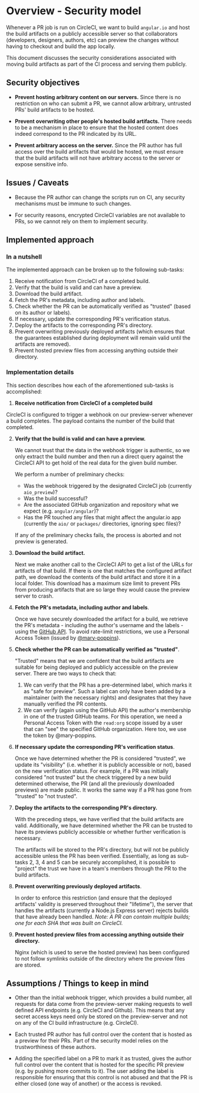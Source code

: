 # Overview - Security model


Whenever a PR job is run on CircleCI, we want to build `angular.io` and host the build artifacts on
a publicly accessible server so that collaborators (developers, designers, authors, etc) can preview
the changes without having to checkout and build the app locally.

This document discusses the security considerations associated with moving build artifacts as
part of the CI process and serving them publicly.


## Security objectives

- **Prevent hosting arbitrary content on our servers.**
  Since there is no restriction on who can submit a PR, we cannot allow arbitrary, untrusted PRs'
  build artifacts to be hosted.

- **Prevent overwriting other people's hosted build artifacts.**
  There needs to be a mechanism in place to ensure that the hosted content does indeed correspond
  to the PR indicated by its URL.

- **Prevent arbitrary access on the server.**
  Since the PR author has full access over the build artifacts that would be hosted, we must
  ensure that the build artifacts will not have arbitrary access to the server or expose sensitive
  info.


## Issues / Caveats

- Because the PR author can change the scripts run on CI, any security mechanisms must be immune to
  such changes.

- For security reasons, encrypted CircleCI variables are not available to PRs, so we cannot rely on
  them to implement security.


## Implemented approach


### In a nutshell
The implemented approach can be broken up to the following sub-tasks:

1. Receive notification from CircleCI of a completed build.
2. Verify that the build is valid and can have a preview.
3. Download the build artifact.
4. Fetch the PR's metadata, including author and labels.
5. Check whether the PR can be automatically verified as "trusted" (based on its author or labels).
6. If necessary, update the corresponding PR's verification status.
7. Deploy the artifacts to the corresponding PR's directory.
8. Prevent overwriting previously deployed artifacts (which ensures that the guarantees established
   during deployment will remain valid until the artifacts are removed).
9. Prevent hosted preview files from accessing anything outside their directory.


### Implementation details
This section describes how each of the aforementioned sub-tasks is accomplished:

1. **Receive notification from CircleCI of a completed build**

  CircleCI is configured to trigger a webhook on our preview-server whenever a build completes.
  The payload contains the number of the build that completed.

2. **Verify that the build is valid and can have a preview.**

   We cannot trust that the data in the webhook trigger is authentic, so we only extract the build
   number and then run a direct query against the CircleCI API to get hold of the real data for
   the given build number.

   We perform a number of preliminary checks:
   - Was the webhook triggered by the designated CircleCI job (currently `aio_preview`)?
   - Was the build successful?
   - Are the associated GitHub organization and repository what we expect (e.g. `angular/angular`)?
   - Has the PR touched any files that might affect the angular.io app (currently the `aio/` or
     `packages/` directories, ignoring spec files)?

   If any of the preliminary checks fails, the process is aborted and not preview is generated.

3. **Download the build artifact.**

   Next we make another call to the CircleCI API to get a list of the URLs for artifacts of that
   build. If there is one that matches the configured artifact path, we download the contents of the
   build artifact and store it in a local folder. This download has a maximum size limit to prevent
   PRs from producing artifacts that are so large they would cause the preview server to crash.

4. **Fetch the PR's metadata, including author and labels**.

   Once we have securely downloaded the artifact for a build, we retrieve the PR's metadata -
   including the author's username and the labels - using the
   [GitHub API](https://developer.github.com/v3/).
   To avoid rate-limit restrictions, we use a Personal Access Token (issued by
   [@mary-poppins](https://github.com/mary-poppins)).

5. **Check whether the PR can be automatically verified as "trusted"**.

   "Trusted" means that we are confident that the build artifacts are suitable for being deployed
   and publicly accessible on the preview server. There are two ways to check that:
   1. We can verify that the PR has a pre-determined label, which marks it as "safe for preview".
      Such a label can only have been added by a maintainer (with the necessary rights) and
      designates that they have manually verified the PR contents.
   2. We can verify (again using the GitHub API) the author's membership in one of the
      trusted GitHub teams. For this operation, we need a Personal Access Token with the
      `read:org` scope issued by a user that can "see" the specified GitHub organization.
      Here too, we use the token by @mary-poppins.

6. **If necessary update the corresponding PR's verification status**.

   Once we have determined whether the PR is considered "trusted", we update its "visibility" (i.e.
   whether it is publicly accessible or not), based on the new verification status. For example, if
   a PR was initially considered "not trusted" but the check triggered by a new build determined
   otherwise, the PR (and all the previously downloaded previews) are made public. It works the same
   way if a PR has gone from "trusted" to "not trusted".

7. **Deploy the artifacts to the corresponding PR's directory.**

   With the preceding steps, we have verified that the build artifacts are valid. Additionally, we
   have determined whether the PR can be trusted to have its previews publicly accessible or whether
   further verification is necessary.

   The artifacts will be stored to the PR's directory, but will not be publicly accessible unless
   the PR has been verified. Essentially, as long as sub-tasks 2, 3, 4 and 5 can be securely
   accomplished, it is possible to "project" the trust we have in a team's members through the PR to
   the build artifacts.

8. **Prevent overwriting previously deployed artifacts**.

   In order to enforce this restriction (and ensure that the deployed artifacts' validity is
   preserved throughout their "lifetime"), the server that handles the artifacts (currently a Node.js Express server) rejects builds that have already been handled.
   _Note: A PR can contain multiple builds; one for each SHA that was built on CircleCI._

9. **Prevent hosted preview files from accessing anything outside their directory.**

   Nginx (which is used to serve the hosted preview) has been configured to not follow symlinks
   outside of the directory where the preview files are stored.


## Assumptions / Things to keep in mind

- Other than the initial webhook trigger, which provides a build number, all requests for data come
  from the preview-server making requests to well defined API endpoints (e.g. CircleCI and Github).
  This means that any secret access keys need only be stored on the preview-server and not on any of
  the CI build infrastructure (e.g. CircleCI).

- Each trusted PR author has full control over the content that is hosted as a preview for their
  PRs. Part of the security model relies on the trustworthiness of these authors.

- Adding the specified label on a PR to mark it as trusted, gives the author full control over the
  content that is hosted for the specific PR preview (e.g. by pushing more commits to it). The user
  adding the label is responsible for ensuring that this control is not abused and that the PR is
  either closed (one way of another) or the access is revoked.
